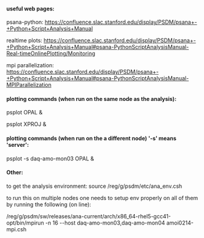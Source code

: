 #### useful web pages:

psana-python: https://confluence.slac.stanford.edu/display/PSDM/psana+-+Python+Script+Analysis+Manual

realtime plots: https://confluence.slac.stanford.edu/display/PSDM/psana+-+Python+Script+Analysis+Manual#psana-PythonScriptAnalysisManual-Real-timeOnlinePlotting/Monitoring

mpi parallelization: https://confluence.slac.stanford.edu/display/PSDM/psana+-+Python+Script+Analysis+Manual#psana-PythonScriptAnalysisManual-MPIParallelization

#### plotting commands (when run on the same node as the analysis):

psplot OPAL &

psplot XPROJ &

#### plotting commands (when run on the a different node) '-s' means 'server':
psplot -s daq-amo-mon03 OPAL &

#### Other:

to get the analysis environment: source /reg/g/psdm/etc/ana_env.csh

to run this on multiple nodes one needs to setup env properly on all of them by running the following (on line):

/reg/g/psdm/sw/releases/ana-current/arch/x86_64-rhel5-gcc41-opt/bin/mpirun -n 16 --host daq-amo-mon03,daq-amo-mon04 amoi0214-mpi.csh

